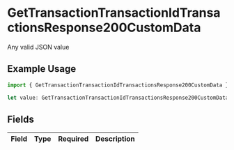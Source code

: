 # GetTransactionTransactionIdTransactionsResponse200CustomData

Any valid JSON value

## Example Usage

```typescript
import { GetTransactionTransactionIdTransactionsResponse200CustomData } from "jani-payments/models/operations";

let value: GetTransactionTransactionIdTransactionsResponse200CustomData = {};
```

## Fields

| Field       | Type        | Required    | Description |
| ----------- | ----------- | ----------- | ----------- |